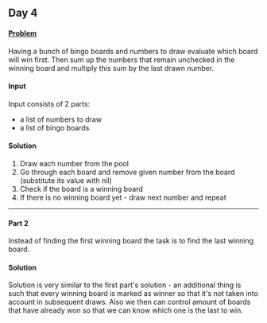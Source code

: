 ## Day 4

#### [Problem](https://adventofcode.com/2021/day/4)
Having a bunch of bingo boards and numbers to draw evaluate which board will win first. Then sum up
the numbers that remain unchecked in the winning board and multiply this sum by the last drawn number.

#### Input
Input consists of 2 parts:
- a list of numbers to draw
- a list of bingo boards

#### Solution
1. Draw each number from the pool
2. Go through each board and remove given number from the board (substitute its value with nil)
3. Check if the board is a winning board
4. If there is no winning board yet - draw next number and repeat


---
#### Part 2
Instead of finding the first winning board the task is to find the last winning board.

#### Solution
Solution is very similar to the first part's solution - an additional thing is such that every winning board
is marked as winner so that it's not taken into account in subsequent draws. Also we then can control
amount of boards that have already won so that we can know which one is the last to win.
